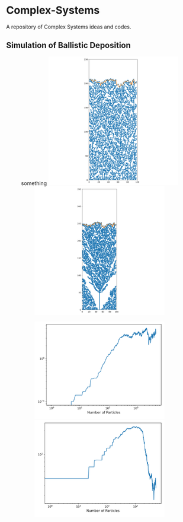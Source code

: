 # Complex-Systems
A repository of Complex Systems ideas and codes.

## Simulation of Ballistic Deposition

<p align="middle">
   something
   <img src=Results/Surface.svg width="350" title="hover text">
   <img src=Results/Surface_tree.svg width="350" title="hover text">

   
<p align="middle">
   <img src=Results/NP.svg width="350" title="hover text">
   <img src=Results/NP_tree.svg width="350" title="hover text">
  
